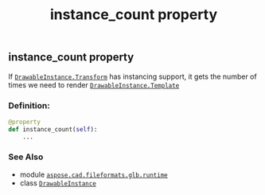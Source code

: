 ﻿---
title: instance_count property
second_title: Aspose.CAD for Python via .NET API References
description: 
type: docs
weight: 50
url: /python-net/aspose.cad.fileformats.glb.runtime/drawableinstance/instance_count/
is_root: false
---

## instance_count property


If [`DrawableInstance.Transform`](/cad/python-net/aspose.cad.fileformats.glb.runtime/drawableinstance) has instancing support,
it gets the number of times we need to render [`DrawableInstance.Template`](/cad/python-net/aspose.cad.fileformats.glb.runtime/drawableinstance)
### Definition:
```python
@property
def instance_count(self):
    ...
```

### See Also
* module [`aspose.cad.fileformats.glb.runtime`](../../)
* class [`DrawableInstance`](/cad/python-net/aspose.cad.fileformats.glb.runtime/drawableinstance)
